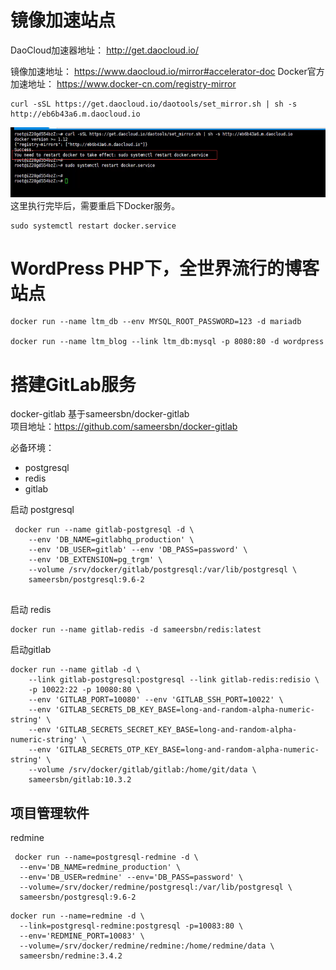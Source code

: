 # 镜像加速站点
 
 

DaoCloud加速器地址： http://get.daocloud.io/

镜像加速地址：
https://www.daocloud.io/mirror#accelerator-doc
Docker官方加速地址：
https://www.docker-cn.com/registry-mirror

```
curl -sSL https://get.daocloud.io/daotools/set_mirror.sh | sh -s http://eb6b43a6.m.daocloud.io
```
![image.png](.attachments/image-80e5838f-612f-4927-91f9-c617b99e76bc.png)
这里执行完毕后，需要重启下Docker服务。
```
sudo systemctl restart docker.service
```

 


# WordPress PHP下，全世界流行的博客站点

```
docker run --name ltm_db --env MYSQL_ROOT_PASSWORD=123 -d mariadb

docker run --name ltm_blog --link ltm_db:mysql -p 8080:80 -d wordpress

```


# 搭建GitLab服务

docker-gitlab 基于sameersbn/docker-gitlab  
项目地址：https://github.com/sameersbn/docker-gitlab

必备环境：
- postgresql
- redis 
- gitlab

启动 postgresql
```
 docker run --name gitlab-postgresql -d \
    --env 'DB_NAME=gitlabhq_production' \
    --env 'DB_USER=gitlab' --env 'DB_PASS=password' \
    --env 'DB_EXTENSION=pg_trgm' \
    --volume /srv/docker/gitlab/postgresql:/var/lib/postgresql \
    sameersbn/postgresql:9.6-2
  
```
启动 redis
```
docker run --name gitlab-redis -d sameersbn/redis:latest
```
启动gitlab
```
docker run --name gitlab -d \
    --link gitlab-postgresql:postgresql --link gitlab-redis:redisio \
    -p 10022:22 -p 10080:80 \
    --env 'GITLAB_PORT=10080' --env 'GITLAB_SSH_PORT=10022' \
    --env 'GITLAB_SECRETS_DB_KEY_BASE=long-and-random-alpha-numeric-string' \
    --env 'GITLAB_SECRETS_SECRET_KEY_BASE=long-and-random-alpha-numeric-string' \
    --env 'GITLAB_SECRETS_OTP_KEY_BASE=long-and-random-alpha-numeric-string' \
    --volume /srv/docker/gitlab/gitlab:/home/git/data \
    sameersbn/gitlab:10.3.2
```

## 项目管理软件
 redmine
```
 docker run --name=postgresql-redmine -d \
  --env='DB_NAME=redmine_production' \
  --env='DB_USER=redmine' --env='DB_PASS=password' \
  --volume=/srv/docker/redmine/postgresql:/var/lib/postgresql \
  sameersbn/postgresql:9.6-2
```

```
docker run --name=redmine -d \
  --link=postgresql-redmine:postgresql -p=10083:80 \
  --env='REDMINE_PORT=10083' \
  --volume=/srv/docker/redmine/redmine:/home/redmine/data \
  sameersbn/redmine:3.4.2
```



